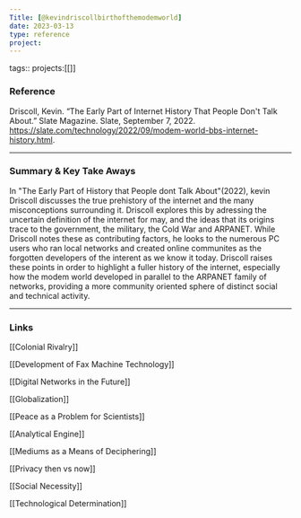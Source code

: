 ```yaml
---
Title: [@kevindriscollbirthofthemodemworld]
date: 2023-03-13
type: reference
project:
---
```


tags::
projects:[[]]

### Reference 

Driscoll, Kevin. “The Early Part of Internet History That People Don't Talk About.” Slate Magazine. Slate, September 7, 2022. https://slate.com/technology/2022/09/modem-world-bbs-internet-history.html.

---

### Summary & Key Take Aways

In "The Early Part of History that People dont Talk About"(2022), kevin Driscoll discusses the true prehistory of the internet and the many misconceptions surrounding it. Driscoll explores this by adressing the uncertain definition of the internet for may, and the ideas that its origins trace to the government, the military, the Cold War and ARPANET. While Driscoll notes these as contributing factors, he looks to the numerous PC users who ran local networks and created online communites as the forgotten developers of the interent as we know it today. Driscoll raises these points in order to highlight a fuller history of the internet, especially how the modem world developed in parallel to the ARPANET family of networks, providing a more community oriented sphere of distinct social and technical activity.

--- 

### Links

[[Colonial Rivalry]]

[[Development of Fax Machine Technology]]

[[Digital Networks in the Future]]

[[Globalization]]

[[Peace as a Problem for Scientists]]

[[Analytical Engine]]

[[Mediums as a Means of Deciphering]]

[[Privacy then vs now]]

[[Social Necessity]]

[[Technological Determination]]

